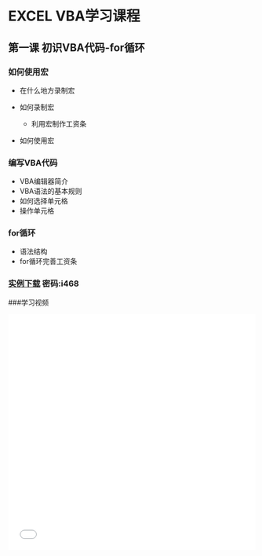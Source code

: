 # EXCEL VBA学习课程

## 第一课 初识VBA代码-for循环

### 如何使用宏

- 在什么地方录制宏
- 如何录制宏

	- 利用宏制作工资条

- 如何使用宏

### 编写VBA代码

- VBA编辑器简介
- VBA语法的基本规则
- 如何选择单元格
- 操作单元格

### for循环

- 语法结构
- for循环完善工资条
 
### [实例下载](https://happynew.lanzoui.com/b02c5ycyf) 密码:i468

###学习视频

<iframe width=100% height="480" src="//player.bilibili.com/player.html?aid=587119046&bvid=BV1mz4y1174e&cid=309619698&page=1" scrolling="no" border="0" frameborder="no" framespacing="0" allowfullscreen="true"> </iframe>

